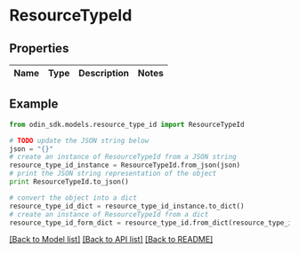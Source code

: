 # ResourceTypeId


## Properties

Name | Type | Description | Notes
------------ | ------------- | ------------- | -------------

## Example

```python
from odin_sdk.models.resource_type_id import ResourceTypeId

# TODO update the JSON string below
json = "{}"
# create an instance of ResourceTypeId from a JSON string
resource_type_id_instance = ResourceTypeId.from_json(json)
# print the JSON string representation of the object
print ResourceTypeId.to_json()

# convert the object into a dict
resource_type_id_dict = resource_type_id_instance.to_dict()
# create an instance of ResourceTypeId from a dict
resource_type_id_form_dict = resource_type_id.from_dict(resource_type_id_dict)
```
[[Back to Model list]](../README.md#documentation-for-models) [[Back to API list]](../README.md#documentation-for-api-endpoints) [[Back to README]](../README.md)


